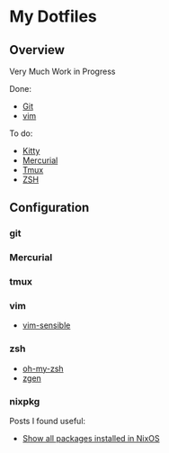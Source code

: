 # My Dotfiles

## Overview

Very Much Work in Progress

Done:

- [Git](#git)
- [vim](#vim)

To do:

- [Kitty](#kitty)
- [Mercurial](#mercurial)
- [Tmux](#tmux)
- [ZSH](#zsh)

## Configuration

### git

### Mercurial

### tmux

### vim

- [vim-sensible](https://github.com/tpope/vim-sensible)

### zsh

- [oh-my-zsh](https://github.com/ohmyzsh/ohmyzsh)
- [zgen](https://github.com/tarjoilija/zgen)

### nixpkg

Posts I found useful:

- [Show all packages installed in NixOS](https://functor.tokyo/blog/2018-02-20-show-packages-installed-on-nixos)
